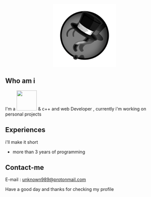 <p align=center><img width=200 height=200 src="images/logo.png" /></p>

## Who am i
I'm a <img width=64 height=64 src="https://logos-download.com/wp-content/uploads/2016/10/Python_logo_icon.png"> & c++ and web Developer , currently i'm working on personal projects

## Experiences
i'll make it short
* more than 3 years of programming

## Contact-me

E-mail : <a href="mailto:unknown989@protonmail.com">unknown989@protonmail.com</a>


Have a good day and thanks for checking my profile
